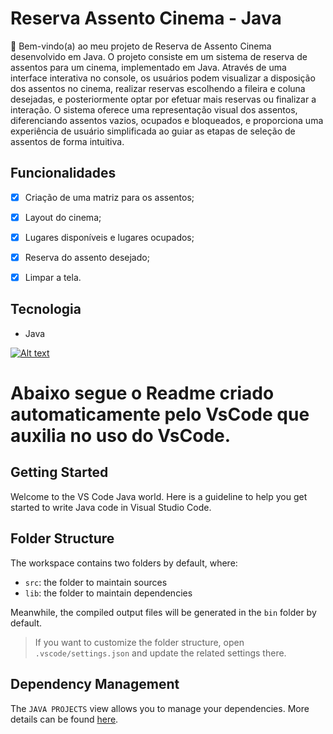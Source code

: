# Reserva Assento Cinema - Java

🎉 Bem-vindo(a) ao meu projeto de Reserva de Assento Cinema desenvolvido em Java. 
O projeto consiste em um sistema de reserva de assentos para um cinema, implementado em Java. Através de uma interface interativa no console, os usuários podem visualizar a disposição dos assentos no cinema, realizar reservas escolhendo a fileira e coluna desejadas, e posteriormente optar por efetuar mais reservas ou finalizar a interação. O sistema oferece uma representação visual dos assentos, diferenciando assentos vazios, ocupados e bloqueados, e proporciona uma experiência de usuário simplificada ao guiar as etapas de seleção de assentos de forma intuitiva.


## Funcionalidades
- [x] Criação de uma matriz para os assentos;
- [x] Layout do cinema;
- [x] Lugares disponíveis e lugares ocupados;
- [x] Reserva do assento desejado;
- [x] Limpar a tela.


## Tecnologia
- Java


[![Alt text](https://img.youtube.com/vi/KduAoh3zooI/0.jpg)](https://www.youtube.com/watch?v=KduAoh3zooI)






# Abaixo segue o Readme criado automaticamente pelo VsCode que auxilia no uso do VsCode.


## Getting Started

Welcome to the VS Code Java world. Here is a guideline to help you get started to write Java code in Visual Studio Code.

## Folder Structure

The workspace contains two folders by default, where:

- `src`: the folder to maintain sources
- `lib`: the folder to maintain dependencies

Meanwhile, the compiled output files will be generated in the `bin` folder by default.

> If you want to customize the folder structure, open `.vscode/settings.json` and update the related settings there.

## Dependency Management

The `JAVA PROJECTS` view allows you to manage your dependencies. More details can be found [here](https://github.com/microsoft/vscode-java-dependency#manage-dependencies).
